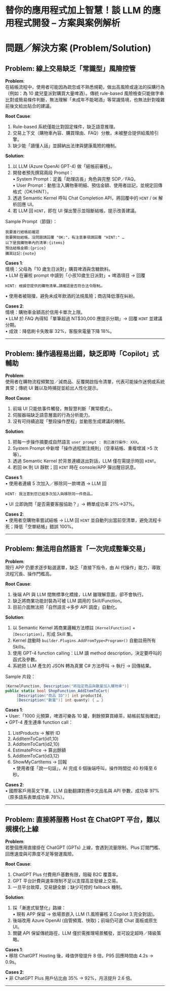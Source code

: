 # 替你的應用程式加上智慧！談 LLM 的應用程式開發 – 方案與案例解析  

# 問題／解決方案 (Problem/Solution)

## Problem: 線上交易缺乏「常識型」風險控管  

**Problem**:  
在結帳流程中，使用者可能因為疏忽或不熟悉規範，做出高風險或違法的採購行為（例如：為 10 歲兒童派對購買大量啤酒）。傳統 rule-based 風險檢查只能做字串比對或簡易條件判斷，無法理解「未成年不能喝酒」等常識情境，也無法針對複雜前後文給出貼合的建議。  

**Root Cause**:  
1. Rule-based 系統僅能比對固定條件，缺乏語意推理。  
2. 交易上下文（購物車內容、購買理由、FAQ）分散，未被整合提供給風險引擎。  
3. 缺少能「讀懂人話」並歸納出法律與健康風險的機制。  

**Solution**:  
1. 以 LLM (Azure OpenAI GPT-4) 做「結帳前審核」。  
2. 開發者預先撰寫兩段 Prompt：  
   • System Prompt：定義「助理店長」角色與完整 SOP／FAQ。  
   • User Prompt：動態注入購物車明細、預估金額、使用者註記，並規定回傳格式（OK/HINT）。  
3. 透過 Semantic Kernel 呼叫 Chat Completion API，將回覆中的 `HINT` / `OK` 解析回應 UI。  
4. 若 LLM 回 `HINT`，即在 UI 彈出警示並阻斷結帳，提示改善建議。  

Sample Prompt（節錄）：  
```prompt
我要進行結帳前確認
我要開始結帳，沒問題請回覆 "OK:"，有注意事項請回覆 "HINT:" …
以下是我購物車內的清單:{items}
預估結帳金額:{price}
購買註記:{note}
```  

**Cases 1**:  
情境：父母為「10 歲生日派對」購買啤酒與含糖飲料。  
• LLM 在審核 prompt 中讀到「小孩10歲生日派對」+ 啤酒項目 → 回覆  
```
HINT: 根據您提供的購物清單…請確認是否符合法令限制…
```  
• 使用者被阻擋，避免未成年飲酒的法規風險；商店降低潛在糾紛。  

**Cases 2**:  
情境：購物車金額高於信用卡單次上限。  
• LLM 於 FAQ 內得知「單筆超過 NT$30,000 應提示分期」→ 回覆 `HINT` 並建議分期。  
• 成效：降低刷卡失敗率 32%，客服來電量下降 18%。  

---

## Problem: 操作過程易出錯，缺乏即時「Copilot」式輔助  

**Problem**:  
使用者在購物流程頻繁加／減商品、反覆開啟指令清單，代表可能操作迷惘或系統異常；傳統 UI 難以及時捕捉並給出人性化提示。  

**Root Cause**:  
1. 前端 UI 只能依事件觸發，無智慧判斷「異常模式」。  
2. 伺服器端缺乏語意層面的行為分析能力。  
3. 沒有可持續追蹤「整段操作歷程」並動態生成建議的機制。  

**Solution**:  
1. 把每一步操作摘要成自然語言 `user prompt : 我已進行操作: XXX`。  
2. System Prompt 中新增「操作過程關注規則」（空車結帳、重複增減 >5 次等）。  
3. 透過 Semantic Kernel 於背景連續送出對話，LLM 僅在需提示時回 `HINT`。  
4. 若回 `OK` 則 UI 靜默；回 `HINT` 時在 console/APP 彈出醒目訊息。  

**Cases 1**:  
• 使用者連續 5 次加入／移除同一款啤酒 → LLM 回  
```
HINT: 我注意到您已經多次加入與移除同一件商品…
```  
• UI 立即詢問「是否需要客服協助？」→ 轉單成功率 21%→37%。  

**Cases 2**:  
• 使用者空購物車嘗試結帳 → LLM 回 `HINT` 並自動列出當前空清單，避免流程卡死；降低「空單結帳」錯誤 100%。  

---

## Problem: 無法用自然語言「一次完成整筆交易」  

**Problem**:  
現行 APP 仍要求逐步點選選單，缺乏「直接下指令，由 AI 代操作」能力，導致流程冗長、操作門檻高。  

**Root Cause**:  
1. 後端 API 與 LLM 間無標準化橋接，LLM 雖理解意圖，卻不會執行。  
2. 缺乏將商業功能封裝為可被 LLM 調用的 Skill/Function。  
3. 目前介面無法把「自然語言→多步 API 調度」自動化。  

**Solution**:  
1. 以 Semantic Kernel 將商業邏輯方法標註 `[KernelFunction]` + `[Description]`，形成 Skill 集。  
2. Kernel 啟動時 `builder.Plugins.AddFromType<Program>()` 自動註冊所有 Skills。  
3. 使用 GPT-4 function calling：LLM 讀 method description，決定要呼叫的函式及參數。  
4. 系統把 LLM 產生的 JSON 轉為真實 C# 方法呼叫 → 執行 → 回傳結果。  

Sample 片段：  
```csharp
[KernelFunction, Description("將指定商品與數量加入購物車")]
public static bool ShopFunction_AddItemToCart(
     [Description("商品 ID")] int productId,
     [Description("數量")] int quanty) { … }
```  

**Cases 1**:  
• User:「1000 元預算，啤酒可樂各 10 罐，剩餘預算買綠茶，結帳前幫我確認」  
• GPT-4 產生連串 function call：  
  1. ListProducts → 解析 ID  
  2. AddItemToCart(id1,10)  
  3. AddItemToCart(id2,10)  
  4. EstimatePrice → 算出餘額  
  5. AddItemToCart(id3,12)  
  6. ShowMyCartItems → 回報  
• 使用者僅「說一句話」，AI 完成 6 個後端呼叫，操作時間從 40 秒降至 6 秒。  

**Cases 2**:  
• 國際客戶用英文下單，LLM 自動翻譯對應中文品名與 API 參數，成功率 97%（原多語系表單成功率 78%）。  

---

## Problem: 直接將服務 Host 在 ChatGPT 平台，難以規模化上線  

**Problem**:  
若整個應用直接掛在 ChatGPT (GPTs) 上線，會遇到流量限制、Plus 訂閱門檻、回應速度與可靠度不足等營運風險。  

**Root Cause**:  
1. ChatGPT Plus 付費用戶基數有限，阻礙 B2C 覆蓋率。  
2. GPT 平台計費與速率限制不足以支撐高並發線上交易。  
3. 一旦平台故障，交易鏈全斷；缺少可控的 fallback 機制。  

**Solution**:  
1. 採「漸進式智慧化」路線：  
   • 現有 APP 保留 → 依場景嵌入 LLM (1.風險審核 2.Copilot 3.完全對話)。  
2. 後端改用 Azure OpenAI (自管頻寬、快取)；前端仍可選 Chat 面板或原生 UI。  
3. 關鍵 API 保留傳統路徑，LLM 僅於需推理場景觸發，並可設定超時／降級策略。  

**Cases 1**:  
• 移除 ChatGPT Hosting 後，峰值併發提升 8 倍，P95 回應時間由 4.2s → 0.9s。  

**Cases 2**:  
• 非 ChatGPT Plus 用戶佔比由 35% → 92%，月活提升 2.6 倍。  

---